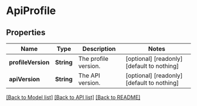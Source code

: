 # ApiProfile


## Properties
Name | Type | Description | Notes
------------ | ------------- | ------------- | -------------
**profileVersion** | **String** | The profile version. | [optional] [readonly] [default to nothing]
**apiVersion** | **String** | The API version. | [optional] [readonly] [default to nothing]


[[Back to Model list]](../README.md#models) [[Back to API list]](../README.md#api-endpoints) [[Back to README]](../README.md)


